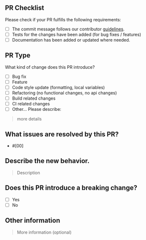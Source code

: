 ## PR Checklist
Please check if your PR fulfills the following requirements:

- [ ] The commit message follows our contributor [guidelines](https://github.com/freckle/circleci-config-sdk-ts/blob/main/CONTRIBUTING.md).
- [ ] Tests for the changes have been added (for bug fixes / features)
- [ ] Documentation has been added or updated where needed.

## PR Type
What kind of change does this PR introduce?

<!-- Please check the one that applies to this PR using "x". -->

- [ ] Bug fix
- [ ] Feature
- [ ] Code style update (formatting, local variables)
- [ ] Refactoring (no functional changes, no api changes)
- [ ] Build related changes
- [ ] CI related changes
- [ ] Other... Please describe:

> more details

## What issues are resolved by this PR?
<!-- All Pull Requests should be a response to an existing issue. Please ensure you have created an issue before submitting a PR. -->
- #[00]

## Describe the new behavior.
<!-- Describe the new behavior introduced by this change. Include an examples or samples needed, such as screenshots or code snippets. -->

> Description

## Does this PR introduce a breaking change?

- [ ] Yes
- [ ] No

<!-- If this PR contains a breaking change, please describe the impact and migration path for existing applications below. -->

## Other information
<!-- Optional. -->

> More information (optional)
